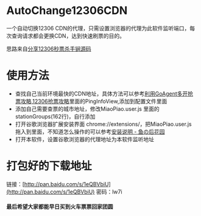 # AutoChange12306CDN

一个自动切换12306 CDN的代理，只需设置浏览器的代理为此软件监听端口，每次查询请求都会更换CDN，达到快速刷票的目的。

思路来自[分享12306秒票杀手锏源码](http://www.cnblogs.com/guozili/p/3512490.html)

# 使用方法

* 查找自己当前环境最快的CDN地址，具体方法可以参考[利用GoAgent多开抢票攻略,12306抢票攻略](http://matychen.iteye.com/blog/1988528)里面的PingInfoView,添加到配置文件里面
* 添加自己需要查票的城市地址，修改MiaoPiao.user.js 里面的stationGroups(162行)，自行添加
* 打开谷歌浏览器扩展安装界面 chrome://extensions/，把MiaoPiao.user.js 拖入到里面，不知道怎么操作的可以参考[安装说明 - 鱼の后花园](http://www.fishlee.net/soft/44/how_to_install.html)
* 打开本软件，设置谷歌浏览器的代理地址为本软件监听地址

# 打包好的下载地址
链接：[http://pan.baidu.com/s/1eQBVbiU](http://pan.baidu.com/s/1eQBVbiU) 密码：lw7i

#### 最后希望大家都能早日买到火车票票回家团圆
